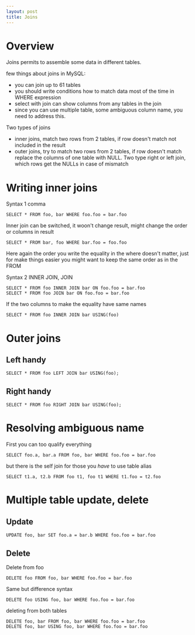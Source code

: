 ```yaml
---
layout: post
title: Joins
---
```


# Overview #

Joins permits to assemble some data in different tables. 

few things about joins in MySQL: 

 - you can join up to 61 tables
 - you should write conditions how to match data most of the time in WHERE expression
 - select with join can show columns from any tables in the join
 - since you can use multiple table, some ambiguous column name, you need to address this. 

Two types of joins 
 
 - inner joins, match two rows from 2 tables, if row doesn't match not included in the result
 - outer joins, try to match two rows from 2 tables, if row doesn't match replace the columns of one table with NULL. Two type right or left join, which rows get the NULLs in case of mismatch

# Writing inner joins #

Syntax 1 comma

	SELECT * FROM foo, bar WHERE foo.foo = bar.foo

Inner join can be switched, it woon't change result, might change the order or columns in result

	SELECT * FROM bar, foo WHERE bar.foo = foo.foo

Here again the order you write the equality in the where doesn't matter, just for make things easier you might want to keep the same order as in the FROM 

Syntax 2 INNER JOIN, JOIN

	SELECT * FROM foo INNER JOIN bar ON foo.foo = bar.foo
	SELECT * FROM foo JOIN bar ON foo.foo = bar.foo

If the two columns to make the equality have same names

	SELECT * FROM foo INNER JOIN bar USING(foo)

# Outer joins #

## Left handy ##

	SELECT * FROM foo LEFT JOIN bar USING(foo);

## Right handy ##

	SELECT * FROM foo RIGHT JOIN bar USING(foo);

# Resolving ambiguous name #

First you can too qualify everything

	SELECT foo.a, bar.a FROM foo, bar WHERE foo.foo = bar.foo

but there is the self join for those you _have_ to use table alias

	SELECT t1.a, t2.b FROM foo t1, foo t1 WHERE t1.foo = t2.foo

# Multiple table update, delete #

## Update ##

	UPDATE foo, bar SET foo.a = bar.b WHERE foo.foo = bar.foo

## Delete ##

Delete from foo

	DELETE foo FROM foo, bar WHERE foo.foo = bar.foo

Same but difference syntax

	DELETE foo USING foo, bar WHERE foo.foo = bar.foo

deleting from both tables

	DELETE foo, bar FROM foo, bar WHERE foo.foo = bar.foo
	DELETE foo, bar USING foo, bar WHERE foo.foo = bar.foo